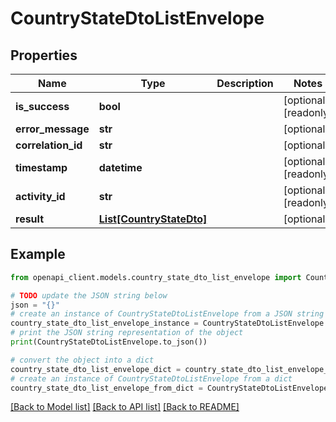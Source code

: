 # CountryStateDtoListEnvelope


## Properties

Name | Type | Description | Notes
------------ | ------------- | ------------- | -------------
**is_success** | **bool** |  | [optional] [readonly] 
**error_message** | **str** |  | [optional] 
**correlation_id** | **str** |  | [optional] 
**timestamp** | **datetime** |  | [optional] [readonly] 
**activity_id** | **str** |  | [optional] [readonly] 
**result** | [**List[CountryStateDto]**](CountryStateDto.md) |  | [optional] 

## Example

```python
from openapi_client.models.country_state_dto_list_envelope import CountryStateDtoListEnvelope

# TODO update the JSON string below
json = "{}"
# create an instance of CountryStateDtoListEnvelope from a JSON string
country_state_dto_list_envelope_instance = CountryStateDtoListEnvelope.from_json(json)
# print the JSON string representation of the object
print(CountryStateDtoListEnvelope.to_json())

# convert the object into a dict
country_state_dto_list_envelope_dict = country_state_dto_list_envelope_instance.to_dict()
# create an instance of CountryStateDtoListEnvelope from a dict
country_state_dto_list_envelope_from_dict = CountryStateDtoListEnvelope.from_dict(country_state_dto_list_envelope_dict)
```
[[Back to Model list]](../README.md#documentation-for-models) [[Back to API list]](../README.md#documentation-for-api-endpoints) [[Back to README]](../README.md)


